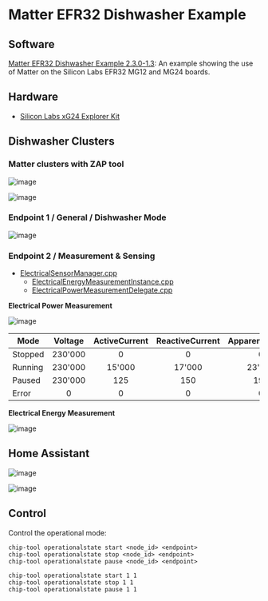 # Matter EFR32 Dishwasher Example

## Software

[Matter EFR32 Dishwasher Example 2.3.0-1.3](https://github.com/SiliconLabs/matter/tree/release_2.3.0-1.3/silabs_examples/dishwasher-app/silabs):
An example showing the use of Matter on the Silicon Labs EFR32 MG12 and MG24 boards.


## Hardware

 - [Silicon Labs xG24 Explorer Kit](https://www.silabs.com/development-tools/wireless/efr32xg24-explorer-kit?tab=overview)


## Dishwasher Clusters


### Matter clusters with ZAP tool

![image](https://github.com/user-attachments/assets/91689a56-b549-4383-ab43-7b34babe7b3d)


![image](https://github.com/user-attachments/assets/7014801c-1377-4b34-8d91-7d775419445a)

### Endpoint 1 / General / Dishwasher Mode
![image](https://github.com/user-attachments/assets/03ce8ee9-f420-4479-9f80-3029ddbe82f1)


### Endpoint 2 / Measurement & Sensing

 - [ElectricalSensorManager.cpp](https://github.com/SiliconLabs/matter_extension/blob/main/silabs_examples/dishwasher-app/silabs/src/ElectricalSensorManager.cpp)
   - [ElectricalEnergyMeasurementInstance.cpp](https://github.com/SiliconLabs/matter_extension/blob/main/silabs_examples/dishwasher-app/silabs/src/ElectricalEnergyMeasurementInstance.cpp)
   - [ElectricalPowerMeasurementDelegate.cpp](https://github.com/SiliconLabs/matter_extension/blob/main/silabs_examples/dishwasher-app/silabs/src/ElectricalPowerMeasurementDelegate.cpp)


**Electrical Power Measurement**

![image](https://github.com/user-attachments/assets/ddfbb224-b11e-4a1e-93b2-d57f4dfb1e53)

| **Mode** | **Voltage** | **ActiveCurrent** | **ReactiveCurrent** | **ApparentCurrent** | **ActivePower** | **ReactivePower** | **ApparentPower** | **RMSVoltage** | **RMSCurrent** | **RMSPower** | **Frequency** | **PowerFactor** | **NeutralCurrent** |
|----------|:-----------:|:-----------------:|:-------------------:|:-------------------:|:---------------:|:-----------------:|:-----------------:|:--------------:|:--------------:|:------------:|:-------------:|:---------------:|:------------------:|
| Stopped  |   230'000   |         0         |          0          |          0          |        0        |         0         |         0         |     120'000    |        0       |       0      |       50      |      98'00      |          0         |
| Running  |   230'000   |       15'000      |        17'000       |        23'000       |     1800'000    |      2040'000     |      3000'000     |     120'000    |     15'000     |   1800'000   |       50      |      92'00      |       15'000       |
| Paused   |   230'000   |        125        |         150         |         190         |      17'000     |       18'000      |       25'000      |     120'000    |       125      |    17'000    |       50      |      95'00      |         125        |
| Error    |      0      |         0         |          0          |          0          |        0        |         0         |         0         |        0       |        0       |       0      |       0       |        0        |          0         |


**Electrical Energy Measurement**

![image](https://github.com/user-attachments/assets/b4cb7019-05ec-4fe5-ab12-23983e34067d)

## Home Assistant

![image](https://github.com/user-attachments/assets/659f1688-8b3e-408a-a861-bf7d006f6044)

![image](https://github.com/user-attachments/assets/42361092-52d8-4ce0-b1d7-04949613785b)


## Control

Control the operational mode:


    chip-tool operationalstate start <node_id> <endpoint>
    chip-tool operationalstate stop <node_id> <endpoint>
    chip-tool operationalstate pause <node_id> <endpoint>

    chip-tool operationalstate start 1 1
    chip-tool operationalstate stop 1 1
    chip-tool operationalstate pause 1 1

